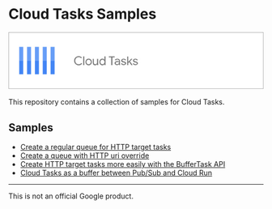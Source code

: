 # Cloud Tasks Samples

![Cloud Tasks Logo](cloud-tasks-productcard.jpeg)

This repository contains a collection of samples for Cloud Tasks.

## Samples

* [Create a regular queue for HTTP target tasks](/queue-http-tasks/)
* [Create a queue with HTTP uri override](/queue-uri-override-http-tasks/)
* [Create HTTP target tasks more easily with the BufferTask API](/queue-uri-override-http-tasks-buffer/)
* [Cloud Tasks as a buffer between Pub/Sub and Cloud Run](/tasks-buffer-pubsub-run/)

-------

This is not an official Google product.
